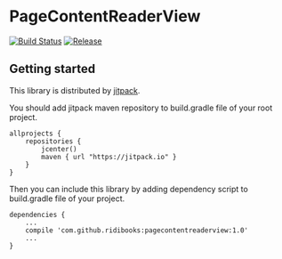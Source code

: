 # PageContentReaderView

[![Build Status](https://travis-ci.org/ridibooks/pagecontentreaderview.svg?branch=master)](https://travis-ci.org/ridibooks/pagecontentreaderview)
[![Release](https://jitpack.io/v/ridibooks/pagecontentreaderview.svg)](https://jitpack.io/#ridibooks/pagecontentreaderview)

## Getting started

This library is distributed by [jitpack](https://jitpack.io).

You should add jitpack maven repository to build.gradle file of your root project.

```
allprojects {
    repositories {
        jcenter()
        maven { url "https://jitpack.io" }
    }
}
```

Then you can include this library by adding dependency script to build.gradle file of your project.

```
dependencies {
    ...
    compile 'com.github.ridibooks:pagecontentreaderview:1.0'
    ...
}
```
